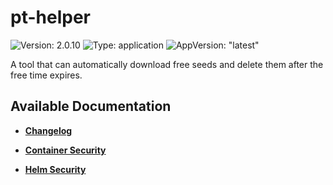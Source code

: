 # pt-helper

![Version: 2.0.10](https://img.shields.io/badge/Version-2.0.10-informational?style=flat-square) ![Type: application](https://img.shields.io/badge/Type-application-informational?style=flat-square) ![AppVersion: "latest"](https://img.shields.io/badge/AppVersion-"latest"-informational?style=flat-square)

A tool that can automatically download free seeds and delete them after the free time expires.

## Available Documentation

- [**Changelog**](CHANGELOG)

- [**Container Security**](container-security)

- [**Helm Security**](helm-security)

